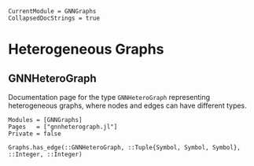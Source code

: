 ```@meta
CurrentModule = GNNGraphs
CollapsedDocStrings = true
```

# Heterogeneous Graphs


## GNNHeteroGraph
Documentation page for the type `GNNHeteroGraph` representing heterogeneous graphs, where  nodes and edges can have different types.


```@autodocs
Modules = [GNNGraphs]
Pages   = ["gnnheterograph.jl"]
Private = false
```

```@docs
Graphs.has_edge(::GNNHeteroGraph, ::Tuple{Symbol, Symbol, Symbol}, ::Integer, ::Integer)
```

